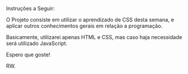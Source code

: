 Instruções a Seguir:

O Projeto consiste em utilizar o aprendizado de CSS desta semana,
e aplicar outros conhecimentos gerais em relação a programação.

Basicamente, utilizarei apenas HTML e CSS, 
mas caso haja necessidade será utilizado JavaScript.

Espero que goste!

RW.
